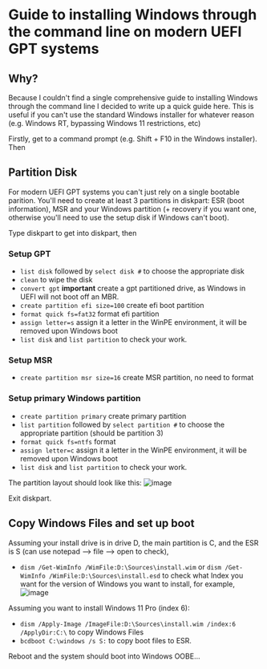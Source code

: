# Guide to installing Windows through the command line on modern UEFI GPT systems
## Why?
Because I couldn't find a single comprehensive guide to installing Windows through the command line I decided to write up a quick guide here. This is useful if you can't use the standard Windows installer for whatever reason (e.g. Windows RT, bypassing Windows 11 restrictions, etc)

Firstly, get to a command prompt (e.g. Shift + F10 in the Windows installer). Then

## Partition Disk
For modern UEFI GPT systems you can't just rely on a single bootable parition. You'll need to create at least 3 partitions in diskpart: ESR (boot information), MSR and your Windows partition (+ recovery if you want one, otherwise you'll need to use the setup disk if Windows can't boot).

Type diskpart to get into diskpart, then

### Setup GPT

 - `list disk` followed by `select disk #` to choose the appropriate disk
 - `clean` to wipe the disk
 - `convert gpt` **important** create a gpt partitioned drive, as Windows in UEFI will not boot off an MBR.
 - `create partition efi size=100` create efi boot partition
 - `format quick fs=fat32` format efi partition
 - `assign letter=s` assign it a letter in the WinPE environment, it will be removed upon Windows boot
 - `list disk` and `list partition` to check your work.

### Setup MSR
 - `create partition msr size=16` create MSR partition, no need to format

### Setup primary Windows partition
 - `create partition primary` create primary partition
 - `list partition` followed by `select partition #` to choose the appropriate partition (should be partition 3)
 - `format quick fs=ntfs` format 
 - `assign letter=c` assign it a letter in the WinPE environment, it will be removed upon Windows boot
 - `list disk` and `list partition` to check your work.

The partition layout should look like this:
![image](https://user-images.githubusercontent.com/24475790/174222251-6feba2b9-3ad1-4166-88a6-805fe729f20c.png)

Exit diskpart.

## Copy Windows Files and set up boot
Assuming your install drive is in drive D, the main partition is C, and the ESR is S (can use notepad --> file --> open to check), 
 - `dism /Get-WimInfo /WimFile:D:\Sources\install.wim` or `dism /Get-WimInfo /WimFile:D:\Sources\install.esd` to check what Index you want for the version of Windows you want to install, for example, 
![image](https://user-images.githubusercontent.com/24475790/174222787-fce2cafb-9d71-4edd-8e9c-42855faa684e.png)

Assuming you want to install Windows 11 Pro (index 6):
 - `dism /Apply-Image /ImageFile:D:\Sources\install.wim /index:6 /ApplyDir:C:\` to copy Windows Files
 - `bcdboot C:\windows /s S:` to copy boot files to ESR.

Reboot and the system should boot into Windows OOBE...
